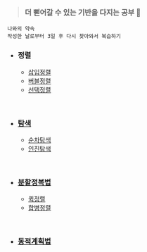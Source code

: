 > ### 더 뻗어갈 수 있는 기반을 다지는 공부 🌱

```
나와의 약속
작성한 날로부터 3일 후 다시 찾아와서 복습하기
```

- ### 정렬
    - <a href="https://velog.io/@yulim2/Algorithm-%EC%82%BD%EC%9E%85-%EC%A0%95%EB%A0%AC-Insertion-Sort">삽입정렬</a>
    - <a href="https://velog.io/@yulim2/Algorithm-%EB%B2%84%EB%B8%94-%EC%A0%95%EB%A0%AC-Bubble-Sort">버블정렬</a>
    - <a href="https://velog.io/@yulim2/Algorithm-%EC%84%A0%ED%83%9D-%EC%A0%95%EB%A0%AC-Selection-Sort">선택정렬</a>

<br>

- ### <a href="https://velog.io/@yulim2/Algorithm-%ED%83%90%EC%83%89-Exploring"> 탐색 </a>
    - <a href="https://velog.io/@yulim2/Algorithm-%EC%88%9C%EC%B0%A8%ED%83%90%EC%83%89-Sequential-Search">순차탐색</a>
    - <a href="https://velog.io/@yulim2/Algorithm-%EC%9D%B4%EC%A7%84%ED%83%90%EC%83%89-Binary-Search">인진탐색</a>

<br>

- ### <a href="https://velog.io/@yulim2/Algorithm-%EB%B6%84%ED%95%A0%EC%A0%95%EB%B3%B5%EB%B2%95-Divide-and-Conquer">분할정복법</a>
    - <a href="https://velog.io/@yulim2/Algorithm-%ED%80%B5%EC%A0%95%EB%A0%AC-Quick-Sort">퀵정렬</a>
    - <a href="https://velog.io/@yulim2/Algorithm-%ED%95%A9%EB%B3%91%EC%A0%95%EB%A0%AC-Merge-Sort">합병정렬</a>

<br>

- ### <a href="https://velog.io/@yulim2/Algorithm-%EB%8F%99%EC%A0%81%EA%B3%84%ED%9A%8D%EB%B2%95-Dynamic-Programming-DP">동적계획법</a>

